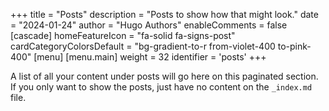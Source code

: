 +++
title = "Posts"
description = "Posts to show how that might look."
date = "2024-01-24"
author = "Hugo Authors"
enableComments = false
[cascade]
  homeFeatureIcon = "fa-solid fa-signs-post"
  cardCategoryColorsDefault = "bg-gradient-to-r from-violet-400 to-pink-400"
[menu]
 [menu.main]
  weight = 32
  identifier = 'posts'
+++


A list of all your content under posts will go here on this paginated section. If you only want to show the posts, just have no content on the `_index.md` file.